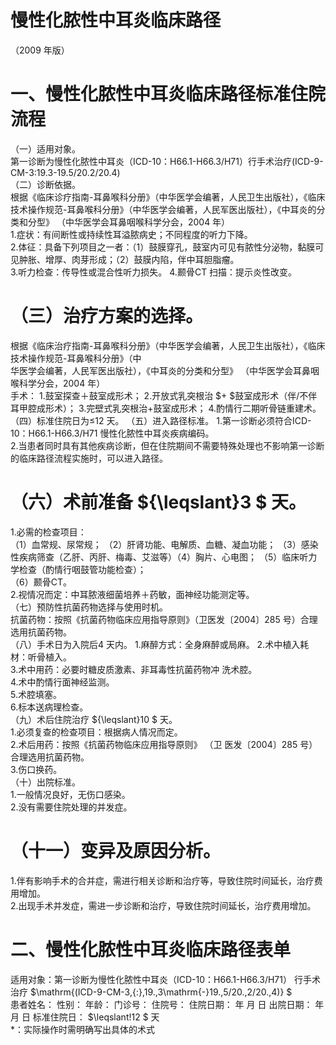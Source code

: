 # 慢性化脓性中耳炎临床路径  
（2009 年版）  
# 一、慢性化脓性中耳炎临床路径标准住院流程  
（一）适用对象。  
第一诊断为慢性化脓性中耳炎（ICD-10：H66.1-H66.3/H71）行手术治疗(ICD-9-CM-3:19.3-19.5/20.2/20.4)  
（二）诊断依据。  
根据《临床诊疗指南-耳鼻喉科分册》（中华医学会编著，人民卫生出版社），《临床技术操作规范-耳鼻喉科分册》（中华医学会编著，人民军医出版社），《中耳炎的分类和分型》 （中华医学会耳鼻咽喉科学分会，2004 年）  
1.症状：有间断性或持续性耳溢脓病史；不同程度的听力下降。  
2.体征：具备下列项目之一者：（1）鼓膜穿孔，鼓室内可见有脓性分泌物，黏膜可见肿胀、增厚、肉芽形成；（2）鼓膜内陷，伴中耳胆脂瘤。  
3.听力检查：传导性或混合性听力损失。 4.颞骨CT 扫描：提示炎性改变。  
# （三）治疗方案的选择。  
根据《临床治疗指南-耳鼻喉科分册》（中华医学会编著，人民卫生出版社），《临床技术操作规范-耳鼻喉科分册》（中  
华医学会编著，人民军医出版社），《中耳炎的分类和分型》 （中华医学会耳鼻咽喉科学分会，2004 年）  
手术： 1.鼓室探查＋鼓室成形术； 2.开放式乳突根治 $+ $鼓室成形术（伴/不伴耳甲腔成形术）； 3.完壁式乳突根治+鼓室成形术； 4.酌情行二期听骨链重建术。 （四）标准住院日为≤12 天。 （五）进入路径标准。 1.第一诊断必须符合ICD-10：H66.1-H66.3/H71 慢性化脓性中耳炎疾病编码。  
2.当患者同时具有其他疾病诊断，但在住院期间不需要特殊处理也不影响第一诊断的临床路径流程实施时，可以进入路径。  
# （六）术前准备 ${\leqslant}3 $ 天。  
1.必需的检查项目：  
（1）血常规、尿常规； （2）肝肾功能、电解质、血糖、凝血功能； （3）感染性疾病筛查（乙肝、丙肝、梅毒、艾滋等）（4）胸片、心电图； （5）临床听力学检查（酌情行咽鼓管功能检查）；  
（6）颞骨CT。  
2.视情况而定：中耳脓液细菌培养＋药敏，面神经功能测定等。  
（七）预防性抗菌药物选择与使用时机。  
抗菌药物：按照《抗菌药物临床应用指导原则》（卫医发〔2004〕285 号）合理选用抗菌药物。  
（八）手术日为入院后4 天内。 1.麻醉方式：全身麻醉或局麻。 2.术中植入耗材：听骨植入。  
3.术中用药：必要时糖皮质激素、非耳毒性抗菌药物冲 洗术腔。  
4.术中酌情行面神经监测。  
5.术腔填塞。  
6.标本送病理检查。  
（九）术后住院治疗 ${\leqslant}10 $ 天。  
1.必须复查的检查项目：根据病人情况而定。  
2.术后用药：按照《抗菌药物临床应用指导原则》 （卫 医发〔2004〕285 号）合理选用抗菌药物。  
3.伤口换药。  
（十）出院标准。  
1.一般情况良好，无伤口感染。  
2.没有需要住院处理的并发症。  
# （十一）变异及原因分析。  
1.伴有影响手术的合并症，需进行相关诊断和治疗等，导致住院时间延长，治疗费用增加。  
2.出现手术并发症，需进一步诊断和治疗，导致住院时间延长，治疗费用增加。  
# 二、慢性化脓性中耳炎临床路径表单  
适用对象：第一诊断为慢性化脓性中耳炎（ICD-10：H66.1-H66.3/H71） 行手术治疗 $\mathrm{(ICD-9-CM-3\,{:}\,19.\,3\mathrm{-}19.\,5/20.\,2/20.\,4)} $  
患者姓名：           性别：    年龄：    门诊号：       住院号：       住院日期：   年  月  日 出院日期：   年  月   日    标准住院日： $\leqslant\!12 $ 天  
\*：实际操作时需明确写出具体的术式  